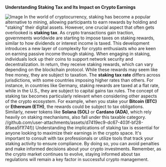 **Understanding Staking Tax and Its Impact on Crypto Earnings**

![Image](https://github.com/user-attachments/assets/d7419ec9-dc67-403f-bf28-8faea5f1f74f)
In the world of cryptocurrency, staking has become a popular alternative to mining, allowing participants to earn rewards by holding and "staking" their digital assets. However, one crucial aspect that often gets overlooked is **staking tax**. As crypto transactions gain traction, governments worldwide are starting to impose taxes on staking rewards, similar to how dividends or interest income is taxed. This development introduces a new layer of complexity for crypto enthusiasts who are keen on earning passive income through staking.
When engaging in staking, individuals lock up their coins to support network security and decentralization. In return, they receive staking rewards, which can vary depending on the blockchain protocol. While these rewards may seem like free money, they are subject to taxation. The **staking tax rate** differs across jurisdictions, with some countries imposing higher rates than others. For instance, in countries like Germany, staking rewards are taxed at a flat rate, while in the U.S., they are subject to capital gains tax rules.
The concept of staking tax becomes particularly relevant when considering other aspects of the crypto ecosystem. For example, when you stake your **Bitcoin (BTC)** or **Ethereum (ETH)**, the rewards could be subject to tax obligations. Similarly, newer tokens like **Solana (SOL)** or **Cardano (ADA)**, which rely heavily on staking mechanisms, also fall under this taxable category. 
 //github.com/user-attachments/assets/d7419ec9-dc67-403f-bf28-8faea5f1f74f))
Understanding the implications of staking tax is essential for anyone looking to maximize their earnings in the crypto space. It's important to consult with tax professionals or utilize tools that track your staking activity to ensure compliance. By doing so, you can avoid penalties and make informed decisions about your crypto investments. Remember, as the crypto market continues to evolve, staying informed about tax regulations will remain a key factor in successful crypto management.
